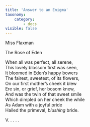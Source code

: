 ```yaml
---
title: 'Answer to an Enigma'
taxonomy:
    category:
        - docs
visible: false
---
```


<div class="author">Miss Flaxman</div>

<span class="title">The Rose of Eden  </span>
  
When all was perfect, all serene,  
This lovely blossom first was seen,  
It bloomed in Eden’s happy bowers  
The fairest, sweetest, of its flowers,  
On our first mother’s cheek it blew  
Ere sin, or grief, her bosom knew,  
And was the twin of that sweet smile  
Which dimpled on her cheek the while  
As Adam with a joyful pride  
Hailed the primeval, *blushing* bride.  
  
V. . . .  .